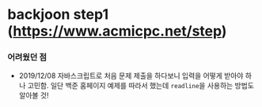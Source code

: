 # backjoon step1 (https://www.acmicpc.net/step)

### 어려웠던 점
* 2019/12/08
자바스크립트로 처음 문제 제출을 하다보니 입력을 어떻게 받아야 하나 고민함. 일단 백준 홈페이지 예제를 따라서 했는데 `readline`을 사용하는 방법도 알아볼 것!